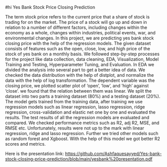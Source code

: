 #hi Yes Bank Stock Price Closing Prediction



The term stock price refers to the current price that a share of stock is trading for on the market. The price of a stock will go up and down in relation to a number of different factors, including changes within the economy as a whole, changes within industries, political events, war, and environmental changes. In this project, we are predicting yes bank stock closing price with the help of the regression models.  The given dataset consists of features such as the open, close, low, and high price of the stock of yes bank on a monthly basis.
We followed step-by-step processes for the project like data collection, data cleaning, EDA, Visualization, Model Training and Testing, Hyperparameter Tuning, and Evaluation. In EDA we divided the analysis into several part to get a better idea of data. We checked the data distribution with the help of distplot, and normalize the data with the help of log transformation. The dependent variable was the closing price, we plotted scatter plot of ‘open’, ‘low’, and ’high’  against ‘close’. we found that the relation between them was linear. 
We split the dataset into two parts a training dataset (80%) and a testing dataset (20%). The model gets trained from the training data, after training we use regression models such as linear regression, lasso regression, ridge regression, cross-validation and elastic net one by one and evaluated the results.
The test results of all the regression models are evaluated and compared. We checked performance metrics such as R2, adj R2, MSE, and RMSE etc. Unfortunately, results were not up to the mark with linear regression, ridge and lasso regression.
Further we tried other models such as random forest and Xgboost. With the help of this model we got better R2 scores and metrics.


Here is the presentation link:
https://github.com/Ashfaquesayyed/Yes-bank-stock-closing-price-prediction/blob/main/yesbank%20presentation.pdf

